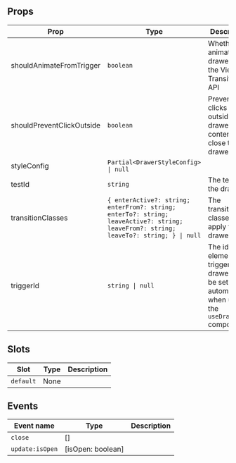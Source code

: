 <!-- This file is automatically generated, do not edit manually. -->


## Props

| Prop | Type | Description | Default |
| ---- | ---- | ----------- | ------- |
| shouldAnimateFromTrigger | `boolean` | Whether to animate the drawer with the View Transitions API |  |
| shouldPreventClickOutside | `boolean` | Prevent clicks outside the drawer content to close the drawer | `false` |
| styleConfig | `Partial<DrawerStyleConfig> \| null` |  | `null` |
| testId | `string` | The test id of the drawer. |  |
| transitionClasses | `{ enterActive?: string; enterFrom?: string; enterTo?: string; leaveActive?: string; leaveFrom?: string; leaveTo?: string; } \| null` | The transition classes to apply to the drawer | `null` |
| triggerId | `string \| null` | The id of the element that triggers the drawer: Will be set automatically when using the `useDrawer` composable | `null` |


## Slots

| Slot | Type | Description |
| --------- | ---- | ----------- |
| `default` | None |  |


## Events

| Event name | Type | Description |
| ---------- | ---- | ----------- |
| `close` | [] |  |
| `update:isOpen` | [isOpen: boolean] |  |

